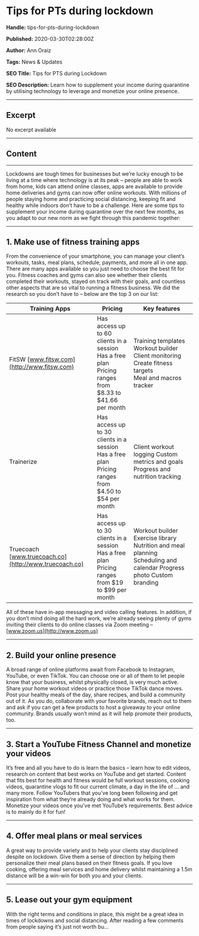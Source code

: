 # Tips for PTs during lockdown

**Handle:** tips-for-pts-during-lockdown

**Published:** 2020-03-30T02:28:00Z

**Author:** Ann Oraiz

**Tags:** News & Updates

**SEO Title:** Tips for PTS during Lockdown

**SEO Description:** Learn how to supplement your income during quarantine by utilising technology to leverage and monetize your online presence.

---

## Excerpt

No excerpt available

---

## Content

---

Lockdowns are tough times for businesses but we’re lucky enough to be living at a time where technology is at its peak – people are able to work from home, kids can attend online classes, apps are available to provide home deliveries and gyms can now offer online workouts. With millions of people staying home and practicing social distancing, keeping fit and healthy while indoors don’t have to be a challenge. Here are some tips to supplement your income during quarantine over the next few months, as you adapt to our new norm as we fight through this pandemic together:

---

## 1. Make use of fitness training apps

From the convenience of your smartphone, you can manage your client’s workouts, tasks, meal plans, schedule, payments, and more all in one app. There are many apps available so you just need to choose the best fit for you. Fitness coaches and gyms can also see whether their clients completed their workouts, stayed on track with their goals, and countless other aspects that are so vital to running a fitness business. We did the research so you don’t have to – below are the top 3 on our list:

| Training Apps | Pricing | Key features |
| --- | --- | --- |
| FitSW [www.fitsw.com](http://www.fitsw.com) | Has access up to 60 clients in a session<br>Has a free plan<br>Pricing ranges from $8.33 to $41.66 per month | Training templates<br>Workout builder<br>Client monitoring<br>Create fitness targets<br>Meal and macros tracker |
| Trainerize | Has access up to 30 clients in a session<br>Has a free plan<br>Pricing ranges from $4.50 to $54 per month | Client workout logging Custom metrics and goals Progress and nutrition tracking |
| Truecoach [www.truecoach.co](http://www.truecoach.co) | Has access up to 30 clients in a session<br>Has a free plan<br>Pricing ranges from $19 to $99 per month | Workout builder Exercise library Nutrition and meal planning Scheduling and calendar Progress photo Custom branding |

All of these have in-app messaging and video calling features. In addition, if you don’t mind doing all the hard work, we’re already seeing plenty of gyms inviting their clients to do online classes via Zoom meeting – [www.zoom.us](http://www.zoom.us)

---

## 2. Build your online presence

A broad range of online platforms await from Facebook to Instagram, YouTube, or even TikTok. You can choose one or all of them to let people know that your business, whilst physically closed, is very much active. Share your home workout videos or practice those TikTok dance moves. Post your healthy meals of the day, share recipes, and build a community out of it. As you do, collaborate with your favorite brands, reach out to them and ask if you can get a few products to host a giveaway to your online community. Brands usually won’t mind as it will help promote their products, too.

---

## 3. Start a YouTube Fitness Channel and monetize your videos

It’s free and all you have to do is learn the basics – learn how to edit videos, research on content that best works on YouTube and get started. Content that fits best for health and fitness would be full workout sessions, cooking videos, quarantine vlogs to fit our current climate, a day in the life of … and many more. Follow YouTubers that you’ve long been following and get inspiration from what they’re already doing and what works for them. Monetize your videos once you’ve met YouTube’s requirements. Best advice is to mainly do it for fun!

---

## 4. Offer meal plans or meal services

A great way to provide variety and to help your clients stay disciplined despite on lockdown. Give them a sense of direction by helping them personalize their meal plans based on their fitness goals. If you love cooking, offering meal services and home delivery whilst maintaining a 1.5m distance will be a win-win for both you and your clients.

---

## 5. Lease out your gym equipment

With the right terms and conditions in place, this might be a great idea in times of lockdowns and social distancing. After reading a few comments from people saying it’s just not worth bu...

